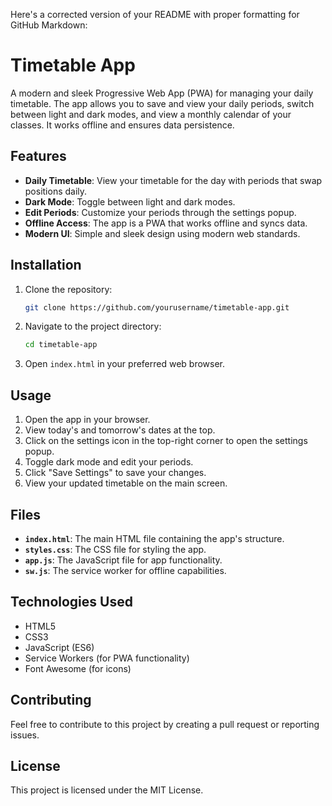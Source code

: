 Here's a corrected version of your README with proper formatting for GitHub Markdown:


# Timetable App

A modern and sleek Progressive Web App (PWA) for managing your daily timetable. The app allows you to save and view your daily periods, switch between light and dark modes, and view a monthly calendar of your classes. It works offline and ensures data persistence.

## Features

- **Daily Timetable**: View your timetable for the day with periods that swap positions daily.
- **Dark Mode**: Toggle between light and dark modes.
- **Edit Periods**: Customize your periods through the settings popup.
- **Offline Access**: The app is a PWA that works offline and syncs data.
- **Modern UI**: Simple and sleek design using modern web standards.

## Installation

1. Clone the repository:
   ```sh
   git clone https://github.com/yourusername/timetable-app.git
   ```
2. Navigate to the project directory:
   ```sh
   cd timetable-app
   ```
3. Open `index.html` in your preferred web browser.

## Usage

1. Open the app in your browser.
2. View today's and tomorrow's dates at the top.
3. Click on the settings icon in the top-right corner to open the settings popup.
4. Toggle dark mode and edit your periods.
5. Click "Save Settings" to save your changes.
6. View your updated timetable on the main screen.

## Files

- **`index.html`**: The main HTML file containing the app's structure.
- **`styles.css`**: The CSS file for styling the app.
- **`app.js`**: The JavaScript file for app functionality.
- **`sw.js`**: The service worker for offline capabilities.

## Technologies Used

- HTML5
- CSS3
- JavaScript (ES6)
- Service Workers (for PWA functionality)
- Font Awesome (for icons)

## Contributing

Feel free to contribute to this project by creating a pull request or reporting issues.

## License

This project is licensed under the MIT License.
```
